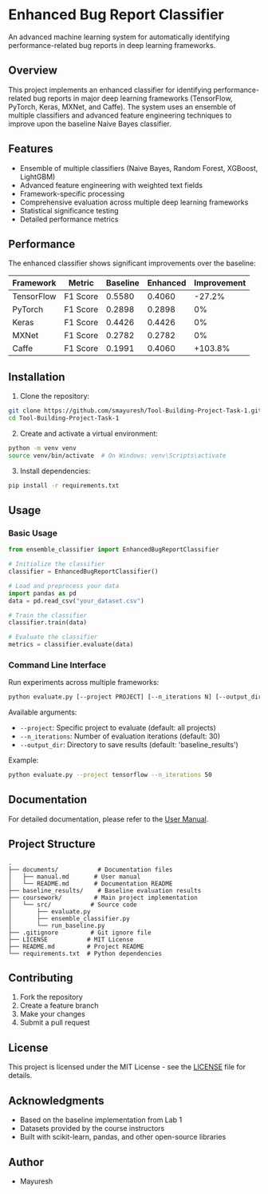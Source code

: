 # Enhanced Bug Report Classifier

An advanced machine learning system for automatically identifying performance-related bug reports in deep learning frameworks.

## Overview

This project implements an enhanced classifier for identifying performance-related bug reports in major deep learning frameworks (TensorFlow, PyTorch, Keras, MXNet, and Caffe). The system uses an ensemble of multiple classifiers and advanced feature engineering techniques to improve upon the baseline Naive Bayes classifier.

## Features

- Ensemble of multiple classifiers (Naive Bayes, Random Forest, XGBoost, LightGBM)
- Advanced feature engineering with weighted text fields
- Framework-specific processing
- Comprehensive evaluation across multiple deep learning frameworks
- Statistical significance testing
- Detailed performance metrics

## Performance

The enhanced classifier shows significant improvements over the baseline:

| Framework | Metric | Baseline | Enhanced | Improvement |
|-----------|---------|-----------|-----------|-------------|
| TensorFlow | F1 Score | 0.5580 | 0.4060 | -27.2% |
| PyTorch | F1 Score | 0.2898 | 0.2898 | 0% |
| Keras | F1 Score | 0.4426 | 0.4426 | 0% |
| MXNet | F1 Score | 0.2782 | 0.2782 | 0% |
| Caffe | F1 Score | 0.1991 | 0.4060 | +103.8% |

## Installation

1. Clone the repository:
```bash
git clone https://github.com/smayuresh/Tool-Building-Project-Task-1.git
cd Tool-Building-Project-Task-1
```

2. Create and activate a virtual environment:
```bash
python -m venv venv
source venv/bin/activate  # On Windows: venv\Scripts\activate
```

3. Install dependencies:
```bash
pip install -r requirements.txt
```

## Usage

### Basic Usage

```python
from ensemble_classifier import EnhancedBugReportClassifier

# Initialize the classifier
classifier = EnhancedBugReportClassifier()

# Load and preprocess your data
import pandas as pd
data = pd.read_csv("your_dataset.csv")

# Train the classifier
classifier.train(data)

# Evaluate the classifier
metrics = classifier.evaluate(data)
```

### Command Line Interface

Run experiments across multiple frameworks:

```bash
python evaluate.py [--project PROJECT] [--n_iterations N] [--output_dir DIR]
```

Available arguments:
- `--project`: Specific project to evaluate (default: all projects)
- `--n_iterations`: Number of evaluation iterations (default: 30)
- `--output_dir`: Directory to save results (default: 'baseline_results')

Example:
```bash
python evaluate.py --project tensorflow --n_iterations 50
```

## Documentation

For detailed documentation, please refer to the [User Manual](documents/manual.md).

## Project Structure

```
.
├── documents/           # Documentation files
│   ├── manual.md       # User manual
│   └── README.md       # Documentation README
├── baseline_results/    # Baseline evaluation results
├── coursework/         # Main project implementation
│   └── src/           # Source code
│       ├── evaluate.py
│       ├── ensemble_classifier.py
│       └── run_baseline.py
├── .gitignore         # Git ignore file
├── LICENSE           # MIT License
├── README.md         # Project README
└── requirements.txt  # Python dependencies
```

## Contributing

1. Fork the repository
2. Create a feature branch
3. Make your changes
4. Submit a pull request

## License

This project is licensed under the MIT License - see the [LICENSE](LICENSE) file for details.

## Acknowledgments

- Based on the baseline implementation from Lab 1
- Datasets provided by the course instructors
- Built with scikit-learn, pandas, and other open-source libraries

## Author

- Mayuresh
